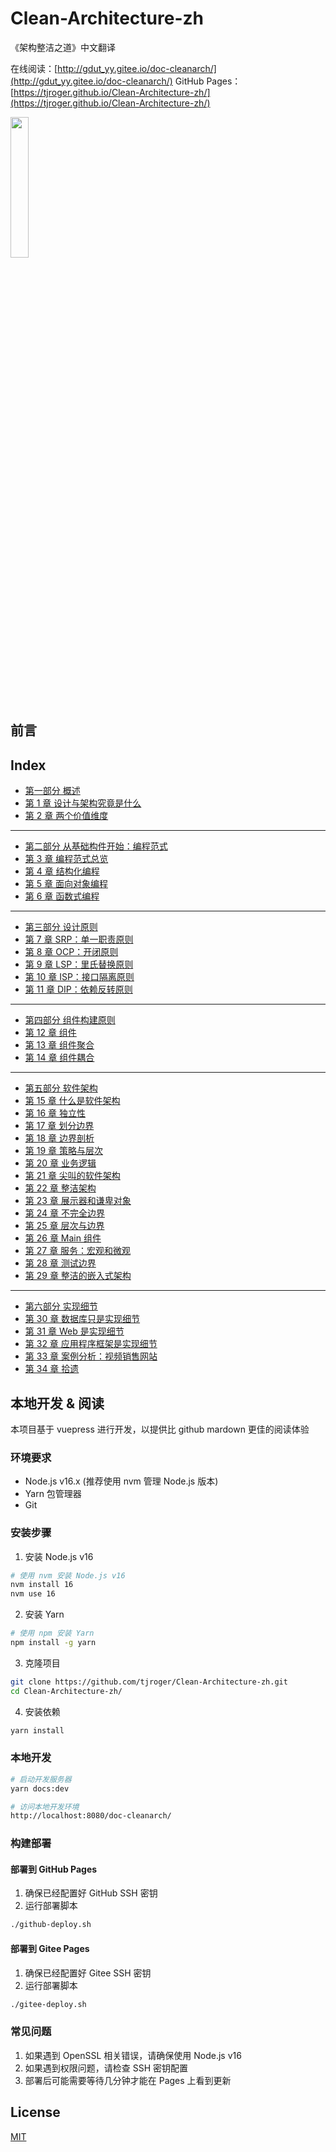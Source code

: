 # Clean-Architecture-zh

《架构整洁之道》中文翻译

在线阅读：[http://gdut_yy.gitee.io/doc-cleanarch/](http://gdut_yy.gitee.io/doc-cleanarch/)
GitHub Pages：[https://tjroger.github.io/Clean-Architecture-zh/](https://tjroger.github.io/Clean-Architecture-zh/)

<img src="./docs/cover.jpg" width=24% />

## 前言

## Index

- [第一部分 概述](docs/part1.md)
- [第 1 章 设计与架构究竟是什么](docs/ch1.md)
- [第 2 章 两个价值维度](docs/ch2.md)

---

- [第二部分 从基础构件开始：编程范式](docs/part2.md)
- [第 3 章 编程范式总览](docs/ch3.md)
- [第 4 章 结构化编程](docs/ch4.md)
- [第 5 章 面向对象编程](docs/ch5.md)
- [第 6 章 函数式编程](docs/ch6.md)

---

- [第三部分 设计原则](docs/part3.md)
- [第 7 章 SRP：单一职责原则](docs/ch7.md)
- [第 8 章 OCP：开闭原则](docs/ch8.md)
- [第 9 章 LSP：里氏替换原则](docs/ch9.md)
- [第 10 章 ISP：接口隔离原则](docs/ch10.md)
- [第 11 章 DIP：依赖反转原则](docs/ch11.md)

---

- [第四部分 组件构建原则](docs/part4.md)
- [第 12 章 组件](docs/ch12.md)
- [第 13 章 组件聚合](docs/ch13.md)
- [第 14 章 组件耦合](docs/ch14.md)

---

- [第五部分 软件架构](docs/part5.md)
- [第 15 章 什么是软件架构](docs/ch15.md)
- [第 16 章 独立性](docs/ch16.md)
- [第 17 章 划分边界](docs/ch17.md)
- [第 18 章 边界剖析](docs/ch18.md)
- [第 19 章 策略与层次](docs/ch19.md)
- [第 20 章 业务逻辑](docs/ch20.md)
- [第 21 章 尖叫的软件架构](docs/ch21.md)
- [第 22 章 整洁架构](docs/ch22.md)
- [第 23 章 展示器和谦卑对象](docs/ch23.md)
- [第 24 章 不完全边界](docs/ch24.md)
- [第 25 章 层次与边界](docs/ch25.md)
- [第 26 章 Main 组件](docs/ch26.md)
- [第 27 章 服务：宏观和微观](docs/ch27.md)
- [第 28 章 测试边界](docs/ch28.md)
- [第 29 章 整洁的嵌入式架构](docs/ch29.md)

---

- [第六部分 实现细节](docs/part6.md)
- [第 30 章 数据库只是实现细节](docs/ch30.md)
- [第 31 章 Web 是实现细节](docs/ch31.md)
- [第 32 章 应用程序框架是实现细节](docs/ch32.md)
- [第 33 章 案例分析：视频销售网站](docs/ch33.md)
- [第 34 章 拾遗](docs/ch34.md)

## 本地开发 & 阅读

本项目基于 vuepress 进行开发，以提供比 github mardown 更佳的阅读体验

### 环境要求

- Node.js v16.x (推荐使用 nvm 管理 Node.js 版本)
- Yarn 包管理器
- Git

### 安装步骤

1. 安装 Node.js v16
```sh
# 使用 nvm 安装 Node.js v16
nvm install 16
nvm use 16
```

2. 安装 Yarn
```sh
# 使用 npm 安装 Yarn
npm install -g yarn
```

3. 克隆项目
```sh
git clone https://github.com/tjroger/Clean-Architecture-zh.git
cd Clean-Architecture-zh/
```

4. 安装依赖
```sh
yarn install
```

### 本地开发

```sh
# 启动开发服务器
yarn docs:dev

# 访问本地开发环境
http://localhost:8080/doc-cleanarch/
```

### 构建部署

#### 部署到 GitHub Pages

1. 确保已经配置好 GitHub SSH 密钥
2. 运行部署脚本
```sh
./github-deploy.sh
```

#### 部署到 Gitee Pages

1. 确保已经配置好 Gitee SSH 密钥
2. 运行部署脚本
```sh
./gitee-deploy.sh
```

### 常见问题

1. 如果遇到 OpenSSL 相关错误，请确保使用 Node.js v16
2. 如果遇到权限问题，请检查 SSH 密钥配置
3. 部署后可能需要等待几分钟才能在 Pages 上看到更新

## License

[MIT](https://github.com/gdut-yy/Clean-Architecture-zh/blob/master/LICENSE)
